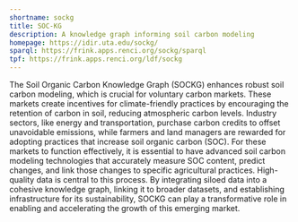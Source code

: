```yaml
---
shortname: sockg
title: SOC-KG
description: A knowledge graph informing soil carbon modeling
homepage: https://idir.uta.edu/sockg/
sparql: https://frink.apps.renci.org/sockg/sparql
tpf: https://frink.apps.renci.org/ldf/sockg
---
```


The Soil Organic Carbon Knowledge Graph (SOCKG) enhances robust soil carbon modeling, which is crucial for voluntary carbon markets. These markets create incentives for climate-friendly practices by encouraging the retention of carbon in soil, reducing atmospheric carbon levels. Industry sectors, like energy and transportation, purchase carbon credits to offset unavoidable emissions, while farmers and land managers are rewarded for adopting practices that increase soil organic carbon (SOC). For these markets to function effectively, it is essential to have advanced soil carbon modeling technologies that accurately measure SOC content, predict changes, and link those changes to specific agricultural practices. High-quality data is central to this process. By integrating siloed data into a cohesive knowledge graph, linking it to broader datasets, and establishing infrastructure for its sustainability, SOCKG can play a transformative role in enabling and accelerating the growth of this emerging market.
